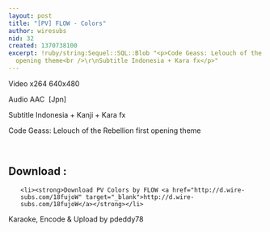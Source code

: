 ```yaml
---
layout: post
title: "[PV] FLOW - Colors"
author: wiresubs
nid: 32
created: 1370738100
excerpt: !ruby/string:Sequel::SQL::Blob "<p>Code Geass: Lelouch of the Rebellion first
  opening theme<br />\r\nSubtitle Indonesia + Kara fx</p>"
---
```

<p class="rtecenter">Video x264 640x480<br />
Audio AAC &nbsp;[Jpn]<br />
Subtitle Indonesia + Kanji + Kara fx<br />
Code Geass: Lelouch of the Rebellion first opening theme</p>

<p class="rtecenter">&nbsp;</p>

<h2><strong>Download </strong>:&nbsp;</h2>

<ul>
	<li><strong>Download PV Colors by FLOW <a href="http://d.wire-subs.com/18fujoW" target="_blank">http://d.wire-subs.com/18fujoW</a></strong></li>
</ul>

<p><strong>​</strong>Karaoke, Encode &amp; Upload by pdeddy78</p>
